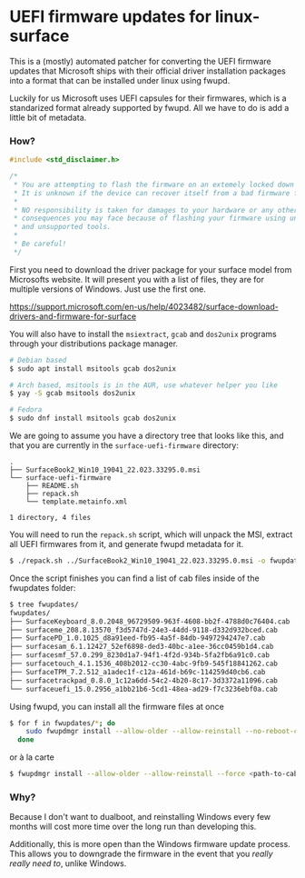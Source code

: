 # UEFI firmware updates for linux-surface

This is a (mostly) automated patcher for converting the UEFI firmware updates
that Microsoft ships with their official driver installation packages into a
format that can be installed under linux using fwupd.

Luckily for us Microsoft uses UEFI capsules for their firmwares, which is a
standarized format already supported by fwupd. All we have to do is add a
little bit of metadata.

### How?

```C
#include <std_disclaimer.h>

/*
 * You are attempting to flash the firmware on an extemely locked down system.
 * It is unknown if the device can recover itself from a bad firmware flash.
 *
 * NO responsibility is taken for damages to your hardware or any other
 * consequences you may face because of flashing your firmware using unofficial
 * and unsupported tools.
 *
 * Be careful!
 */
```

First you need to download the driver package for your surface model from
Microsofts website. It will present you with a list of files, they are for
multiple versions of Windows. Just use the first one.

https://support.microsoft.com/en-us/help/4023482/surface-download-drivers-and-firmware-for-surface

You will also have to install the `msiextract`, `gcab` and `dos2unix` programs through
your distributions package manager.

```bash
# Debian based
$ sudo apt install msitools gcab dos2unix

# Arch based, msitools is in the AUR, use whatever helper you like
$ yay -S gcab msitools dos2unix

# Fedora
$ sudo dnf install msitools gcab dos2unix
```

We are going to assume you have a directory tree that looks like this, and
that you are currently in the `surface-uefi-firmware` directory:

```
.
├── SurfaceBook2_Win10_19041_22.023.33295.0.msi
└── surface-uefi-firmware
    ├── README.sh
    ├── repack.sh
    └── template.metainfo.xml

1 directory, 4 files
```

You will need to run the `repack.sh` script, which will unpack the MSI,
extract all UEFI firmwares from it, and generate fwupd metadata for it.

```bash
$ ./repack.sh ../SurfaceBook2_Win10_19041_22.023.33295.0.msi -o fwupdates
```

Once the script finishes you can find a list of cab files inside of
the fwupdates folder:

```bash
$ tree fwupdates/
fwupdates/
├── SurfaceKeyboard_8.0.2048_96729509-963f-4608-bb2f-4788d0c76404.cab
├── surfaceme_208.8.13570_f3d5747d-24e3-44dd-9118-d332d932bced.cab
├── SurfacePD_1.0.1025_d8a91eed-fb95-4a5f-84db-9497294247e7.cab
├── surfacesam_6.1.12427_52ef6898-ded3-40bc-a1ee-36cc0459b1d4.cab
├── surfacesmf_57.0.299_8230d1a7-94f1-4f2d-934b-5fa2fb6a91c0.cab
├── surfacetouch_4.1.1536_408b2012-cc30-4abc-9fb9-545f18841262.cab
├── SurfaceTPM_7.2.512_a1adec1f-c12a-461d-b69c-114259d40cb6.cab
├── surfacetrackpad_0.8.0_1c12a6dd-54c2-4b20-8c17-3d3372a11096.cab
└── surfaceuefi_15.0.2956_a1bb21b6-5cd1-48ea-ad29-f7c3236ebf0a.cab
```

Using fwupd, you can install all the firmware files at once

``` bash
$ for f in fwupdates/*; do 
    sudo fwupdmgr install --allow-older --allow-reinstall --no-reboot-check "$f"
  done
```
or à la carte

```bash
$ fwupdmgr install --allow-older --allow-reinstall --force <path-to-cab-file>
```


### Why?

Because I don't want to dualboot, and reinstalling Windows every few months
will cost more time over the long run than developing this.

Additionally, this is more open than the Windows firmware update process. This
allows you to downgrade the firmware in the event that you *really really
need to*, unlike Windows.
